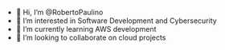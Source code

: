 - 👋 Hi, I’m @RobertoPaulino
- 👀 I’m interested in Software Development and Cybersecurity
- 🌱 I’m currently learning AWS development
- 💞️ I’m looking to collaborate on cloud projects

<!---
RobertoPaulino/RobertoPaulino is a ✨ special ✨ repository because its `README.md` (this file) appears on your GitHub profile.
You can click the Preview link to take a look at your changes.
--->
